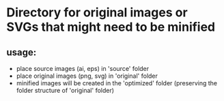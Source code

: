 # Directory for original images or SVGs that might need to be minified

## usage:
* place source images (ai, eps) in 'source' folder
* place original images (png, svg) in 'original' folder
* minified images will be created in the 'optimized' folder (preserving the folder structure of 'original' folder)
